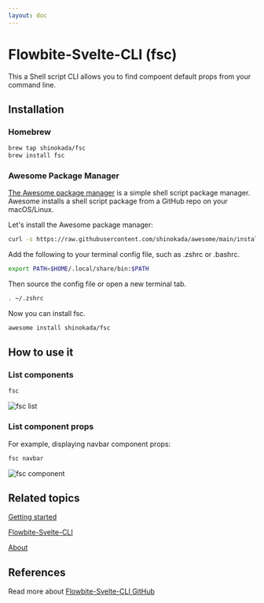 ```yaml
---
layout: doc
---
```


<h1 class="text-3xl w-full dark:text-white">Flowbite-Svelte-CLI (fsc)</h1>

<p class="dark:text-white py-4 text-lg">This a Shell script CLI allows you to find compoent default props from your command line.</p>

<h2 class="text-2xl w-full mt-8 dark:text-white">Installation</h2>

<h3 class="text-xl w-full mt-8 dark:text-white">Homebrew</h3>

```sh
brew tap shinokada/fsc
brew install fsc
```

<h3 class="text-xl w-full mt-8 dark:text-white">Awesome Package Manager</h3>
<p class="dark:text-white py-4 text-lg"><a href="https://github.com/shinokada/awesome">The Awesome package manager</a> is a simple shell script package manager. Awesome installs a shell script package from a GitHub repo on your macOS/Linux.</p>

<p class="dark:text-white py-4 text-lg">Let's install the Awesome package manager:</p>

```sh
curl -s https://raw.githubusercontent.com/shinokada/awesome/main/install | bash -s install
```

<p class="dark:text-white py-4 text-lg">Add the following to your terminal config file, such as .zshrc or .bashrc.</p>

```sh
export PATH=$HOME/.local/share/bin:$PATH
```

<p class="dark:text-white py-4 text-lg">Then source the config file or open a new terminal tab.</p>

```sh
. ~/.zshrc
```

<p class="dark:text-white py-4 text-lg">Now you can install fsc.</p>

```sh
awesome install shinokada/fsc
```

<h2 class="text-2xl w-full dark:text-white py-8">How to use it</h2>

<h3 class="text-xl w-full dark:text-white py-8">List components</h3>

```sh
fsc
```

<img src="/images/fsc.png" alt="fsc list" />

<h3 class="text-xl w-full dark:text-white py-8">List component props</h3>

<p class="dark:text-white py-4 text-lg">For example, displaying navbar component props:

```sh
fsc navbar
```

<img src="/images/fsc-component.png" alt="fsc component" />

<h2 class="text-2xl w-full dark:text-white py-8">Related topics</h2>

<p class="dark:text-white text-lg w-full"><a href="https://flowbite-svelte.vercel.app/detting-started" class="text-blue-600 hover:underline dark:text-blue-500">Getting started</a></p>

<p class="dark:text-white text-lg w-full"><a href="https://flowbite-svelte.vercel.app/cli" class="text-blue-600 hover:underline dark:text-blue-500">Flowbite-Svelte-CLI</a></p>

<p class="dark:text-white text-lg w-full"><a href="https://flowbite-svelte.vercel.app/about" class="text-blue-600 hover:underline dark:text-blue-500">About</a></p>

<h2 class="text-2xl w-full dark:text-white py-8">References</h2>

<p class="dark:text-white pt-4 w-full">Read more about <a href="https://github.com/shinokada/fsc" class="text-blue-600 hover:underline dark:text-blue-500">Flowbite-Svelte-CLI GitHub</a></p>
